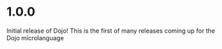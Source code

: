 # 1.0.0
Initial release of Dojo! This is the first of many releases coming up for the Dojo microlanguage
